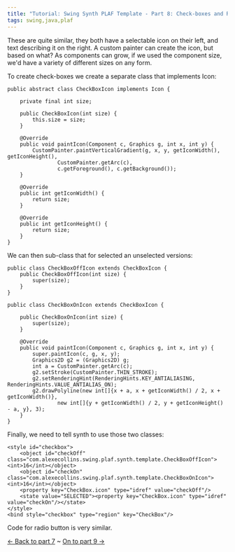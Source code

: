 ```yaml
---
title: "Tutorial: Swing Synth PLAF Template - Part 8: Check-boxes and Radio-buttons"
tags: swing,java,plaf
---
```

<p>These are quite similar, they both have a selectable icon on their left, and text describing it on the right. A custom painter can create the icon, but based on what? As components can grow, if we used the component size, we'd have a variety of different sizes on any form.</p>

<p>To create check-boxes we create a separate class that implements Icon:</p>

	public abstract class CheckBoxIcon implements Icon {
	
	    private final int size;
	
	    public CheckBoxIcon(int size) {
	        this.size = size;
	    }
	
	    @Override
	    public void paintIcon(Component c, Graphics g, int x, int y) {
	        CustomPainter.paintVerticalGradient(g, x, y, getIconWidth(), getIconHeight(),
			        CustomPainter.getArc(c),
			        c.getForeground(), c.getBackground());
	    }
	
	    @Override
	    public int getIconWidth() {
	        return size;
	    }
	
	    @Override
	    public int getIconHeight() {
	        return size;
	    }
	}

<p>We can then sub-class that for selected an unselected versions:</p>

	public class CheckBoxOffIcon extends CheckBoxIcon {
	    public CheckBoxOffIcon(int size) {
	        super(size);
	    }
	}

	public class CheckBoxOnIcon extends CheckBoxIcon {
	
	    public CheckBoxOnIcon(int size) {
	        super(size);
	    }
	
	    @Override
	    public void paintIcon(Component c, Graphics g, int x, int y) {
	        super.paintIcon(c, g, x, y);
	        Graphics2D g2 = (Graphics2D) g;
	        int a = CustomPainter.getArc(c);
	        g2.setStroke(CustomPainter.THIN_STROKE);
	        g2.setRenderingHint(RenderingHints.KEY_ANTIALIASING, RenderingHints.VALUE_ANTIALIAS_ON);
	        g2.drawPolyline(new int[]{x + a, x + getIconWidth() / 2, x + getIconWidth()},
	                new int[]{y + getIconWidth() / 2, y + getIconHeight() - a, y}, 3);
	    }
	}

<p>Finally, we need to tell synth to use those two classes:</p>

	<style id="checkbox">
	    <object id="checkOff" class="com.alexecollins.swing.plaf.synth.template.CheckBoxOffIcon"><int>16</int></object>
	    <object id="checkOn" class="com.alexecollins.swing.plaf.synth.template.CheckBoxOnIcon"><int>16</int></object>
	    <property key="CheckBox.icon" type="idref" value="checkOff"/>
	    <state value="SELECTED"><property key="CheckBox.icon" type="idref" value="checkOn"/></state>
	</style>
	<bind style="checkbox" type="region" key="CheckBox"/>

<p>Code for radio button is very similar.</p>

<p><a href="/content/tutorial-swing-synth-plaf-template-part-7-scroll-bars">&larr; Back to part 7</a> ~ <a href="/content/tutorial-swing-synth-plaf-template-part-9-lists">On to part 9 &rarr;</a></p>
